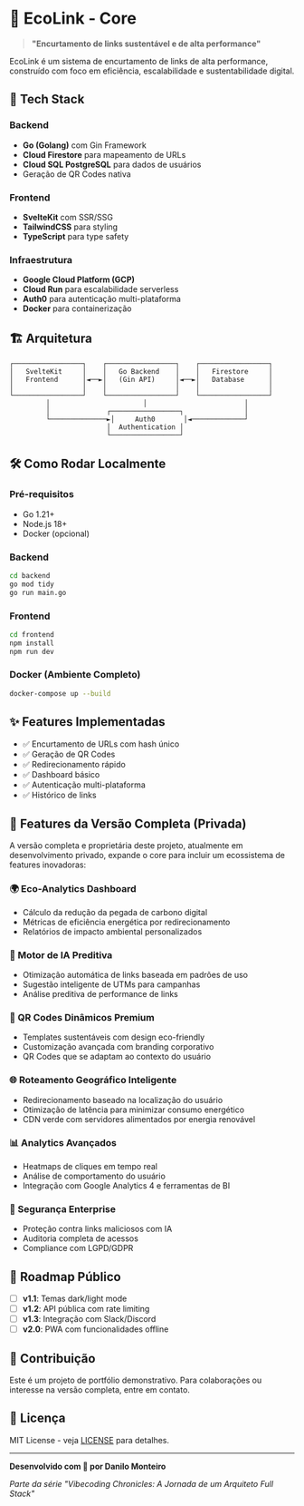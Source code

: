# 🌱 EcoLink - Core

> **"Encurtamento de links sustentável e de alta performance"**

EcoLink é um sistema de encurtamento de links de alta performance, construído com foco em eficiência, escalabilidade e sustentabilidade digital.

## 🚀 Tech Stack

### Backend
- **Go (Golang)** com Gin Framework
- **Cloud Firestore** para mapeamento de URLs
- **Cloud SQL PostgreSQL** para dados de usuários
- Geração de QR Codes nativa

### Frontend  
- **SvelteKit** com SSR/SSG
- **TailwindCSS** para styling
- **TypeScript** para type safety

### Infraestrutura
- **Google Cloud Platform (GCP)**
- **Cloud Run** para escalabilidade serverless
- **Auth0** para autenticação multi-plataforma
- **Docker** para containerização

## 🏗️ Arquitetura

```
┌─────────────────┐    ┌─────────────────┐    ┌─────────────────┐
│   SvelteKit     │    │   Go Backend    │    │   Firestore     │
│   Frontend      │◄──►│   (Gin API)     │◄──►│   Database      │
│                 │    │                 │    │                 │
└─────────────────┘    └─────────────────┘    └─────────────────┘
         │                       │                        │
         │              ┌─────────────────┐               │
         └──────────────►│     Auth0       │◄─────────────┘
                        │  Authentication │
                        └─────────────────┘
```

## 🛠️ Como Rodar Localmente

### Pré-requisitos
- Go 1.21+
- Node.js 18+
- Docker (opcional)

### Backend
```bash
cd backend
go mod tidy
go run main.go
```

### Frontend
```bash
cd frontend
npm install
npm run dev
```

### Docker (Ambiente Completo)
```bash
docker-compose up --build
```

## ✨ Features Implementadas

- ✅ Encurtamento de URLs com hash único
- ✅ Geração de QR Codes
- ✅ Redirecionamento rápido
- ✅ Dashboard básico
- ✅ Autenticação multi-plataforma
- ✅ Histórico de links

## 🔮 Features da Versão Completa (Privada)

A versão completa e proprietária deste projeto, atualmente em desenvolvimento privado, expande o core para incluir um ecossistema de features inovadoras:

### 🌍 Eco-Analytics Dashboard
- Cálculo da redução da pegada de carbono digital
- Métricas de eficiência energética por redirecionamento
- Relatórios de impacto ambiental personalizados

### 🤖 Motor de IA Preditiva
- Otimização automática de links baseada em padrões de uso
- Sugestão inteligente de UTMs para campanhas
- Análise preditiva de performance de links

### 🎨 QR Codes Dinâmicos Premium
- Templates sustentáveis com design eco-friendly
- Customização avançada com branding corporativo
- QR Codes que se adaptam ao contexto do usuário

### 🌐 Roteamento Geográfico Inteligente
- Redirecionamento baseado na localização do usuário
- Otimização de latência para minimizar consumo energético
- CDN verde com servidores alimentados por energia renovável

### 📊 Analytics Avançados
- Heatmaps de cliques em tempo real
- Análise de comportamento do usuário
- Integração com Google Analytics 4 e ferramentas de BI

### 🔐 Segurança Enterprise
- Proteção contra links maliciosos com IA
- Auditoria completa de acessos
- Compliance com LGPD/GDPR

## 🎯 Roadmap Público

- [ ] **v1.1**: Temas dark/light mode
- [ ] **v1.2**: API pública com rate limiting
- [ ] **v1.3**: Integração com Slack/Discord
- [ ] **v2.0**: PWA com funcionalidades offline

## 🤝 Contribuição

Este é um projeto de portfólio demonstrativo. Para colaborações ou interesse na versão completa, entre em contato.

## 📄 Licença

MIT License - veja [LICENSE](LICENSE) para detalhes.

---

**Desenvolvido com 💚 por Danilo Monteiro**
  
*Parte da série "Vibecoding Chronicles: A Jornada de um Arquiteto Full Stack"*